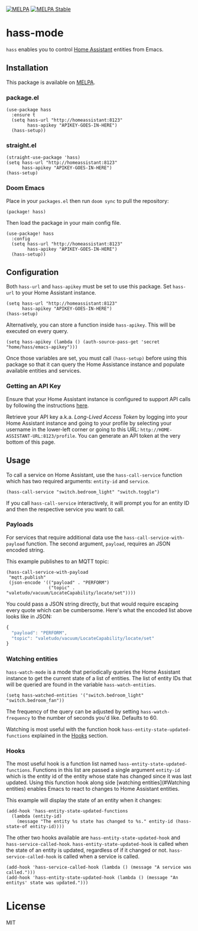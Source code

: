 [![MELPA](https://melpa.org/packages/hass-badge.svg)](https://melpa.org/#/hass)
[![MELPA Stable](https://stable.melpa.org/packages/hass-badge.svg)](https://stable.melpa.org/#/hass)

# hass-mode

`hass` enables you to control [Home Assistant](https://www.home-assistant.io/) entities from Emacs.

## Installation

This package is available on [MELPA](https://melpa.org/).

### package.el

``` emacs-lisp
(use-package hass
  :ensure t
  (setq hass-url "http://homeassistant:8123"
        hass-apikey "APIKEY-GOES-IN-HERE")
  (hass-setup))
```

### straight.el

``` emacs-lisp
(straight-use-package 'hass)
(setq hass-url "http://homeassistant:8123"
      hass-apikey "APIKEY-GOES-IN-HERE")
(hass-setup)
```

### Doom Emacs

Place in your `packages.el` then run `doom sync` to pull the repository:

``` emacs-lisp
(package! hass)
```

Then load the package in your main config file.

``` emacs-lisp
(use-package! hass
  :config
  (setq hass-url "http://homeassistant:8123"
        hass-apikey "APIKEY-GOES-IN-HERE")
  (hass-setup))
```

## Configuration

Both `hass-url` and `hass-apikey` must be set to use this package. Set `hass-url` to your Home
Assistant instance.

``` emacs-lisp
(setq hass-url "http://homeassistant:8123"
      hass-apikey "APIKEY-GOES-IN-HERE")
(hass-setup)
```

Alternatively, you can store a function inside `hass-apikey`.
This will be executed on every query.

``` emacs-lisp
(setq hass-apikey (lambda () (auth-source-pass-get 'secret "home/hass/emacs-apikey")))
```

Once those variables are set, you must call `(hass-setup)` before using this package so that it can
query the Home Assistance instance and populate available entities and services.

### Getting an API Key

Ensure that your Home Assistant instance is configured to support API
calls by following the instructions
[here](https://www.home-assistant.io/integrations/api/).

Retrieve your API key a.k.a. *Long-Lived Access Token* by logging into
your Home Assistant instance and going to your profile by selecting your
username in the lower-left corner or going to this URL:
`http://HOME-ASSISTANT-URL:8123/profile`. You can generate an API token
at the very bottom of this page.

## Usage

To call a service on Home Assistant, use the `hass-call-service`
function which has two required arguments: `entity-id` and `service`.

``` emacs-lisp
(hass-call-service "switch.bedroom_light" "switch.toggle")
```

If you call `hass-call-service` interactively, it will prompt you for an
entity ID and then the respective service you want to call.

### Payloads

For services that require additional data use the `hass-call-service-with-payload` function. The
second argument, `payload`, requires an JSON encoded string.

This example publishes to an MQTT topic:

``` emacs-lisp
(hass-call-service-with-payload
 "mqtt.publish"
 (json-encode '(("payload" . "PERFORM")
                ("topic" . "valetudo/vacuum/LocateCapability/locate/set"))))
```

You could pass a JSON string directly, but that would require escaping every quote which can be
cumbersome. Here's what the encoded list above looks like in JSON:

``` javascript
{
  "payload": "PERFORM",
  "topic": "valetudo/vacuum/LocateCapability/locate/set"
}
```

### Watching entities

`hass-watch-mode` is a mode that periodically queries the Home Assistant instance to get the current
state of a list of entities. The list of entity IDs that will be queried are found in the variable
`hass-watch-entities`.

``` emacs-lisp
(setq hass-watched-entities '("switch.bedroom_light" "switch.bedroom_fan"))
```

The frequency of the query can be adjusted by setting
`hass-watch-frequency` to the number of seconds you'd like.
Defaults to 60.

Watching is most useful with the function hook `hass-entity-state-updated-functions` explained in
the [Hooks](#Hooks) section.

### Hooks

The most useful hook is a function list named `hass-entity-state-updated-functions`. Functions in
this list are passed a single argument `entity-id` which is the entity id of the entity whose state
has changed since it was last updated. Using this function hook along side [watching
entities](#Watching entities) enables Emacs to react to changes to Home Assistant entities.

This example will display the state of an entity when it changes:

``` emacs-lisp
(add-hook 'hass-entity-state-updated-functions
  (lambda (entity-id)
    (message "The entity %s state has changed to %s." entity-id (hass-state-of entity-id))))
```

The other two hooks available are `hass-entity-state-updated-hook` and
`hass-service-called-hook`. `hass-entity-state-updated-hook` is called
when the state of an entity is updated, regardless of if it changed or
not. `hass-service-called-hook` is called when a service is called.

``` emacs-lisp
(add-hook 'hass-service-called-hook (lambda () (message "A service was called.")))
(add-hook 'hass-entity-state-updated-hook (lambda () (message "An entitys' state was updated.")))
```

# License

MIT
